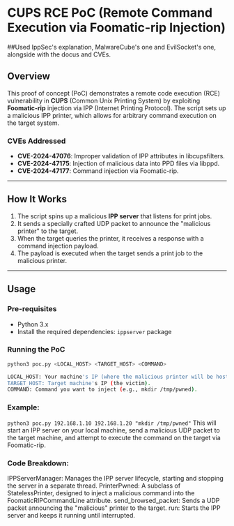 # CUPS RCE PoC (Remote Command Execution via Foomatic-rip Injection)

##Used IppSec's explanation, MalwareCube's one and EvilSocket's one, alongside with the docus and CVEs.

## Overview

This proof of concept (PoC) demonstrates a remote code execution (RCE) vulnerability in **CUPS** (Common Unix Printing System) by exploiting **Foomatic-rip** injection via IPP (Internet Printing Protocol). The script sets up a malicious IPP printer, which allows for arbitrary command execution on the target system.

### CVEs Addressed

- **CVE-2024-47076**: Improper validation of IPP attributes in libcupsfilters.
- **CVE-2024-47175**: Injection of malicious data into PPD files via libppd.
- **CVE-2024-47177**: Command injection via Foomatic-rip.

---

## How It Works

1. The script spins up a malicious **IPP server** that listens for print jobs.
2. It sends a specially crafted UDP packet to announce the "malicious printer" to the target.
3. When the target queries the printer, it receives a response with a command injection payload.
4. The payload is executed when the target sends a print job to the malicious printer.

---

## Usage

### Pre-requisites

- Python 3.x
- Install the required dependencies: `ippserver` package

### Running the PoC

```bash
python3 poc.py <LOCAL_HOST> <TARGET_HOST> <COMMAND>

LOCAL_HOST: Your machine's IP (where the malicious printer will be hosted).
TARGET_HOST: Target machine's IP (the victim).
COMMAND: Command you want to inject (e.g., mkdir /tmp/pwned).
```
### Example:
`python3 poc.py 192.168.1.10 192.168.1.20 "mkdir /tmp/pwned"`
This will start an IPP server on your local machine, send a malicious UDP packet to the target machine, and attempt to execute the command on the target via Foomatic-rip.

### Code Breakdown:
IPPServerManager: Manages the IPP server lifecycle, starting and stopping the server in a separate thread.
PrinterPwned: A subclass of StatelessPrinter, designed to inject a malicious command into the FoomaticRIPCommandLine attribute.
send_browsed_packet: Sends a UDP packet announcing the "malicious" printer to the target.
run: Starts the IPP server and keeps it running until interrupted.






